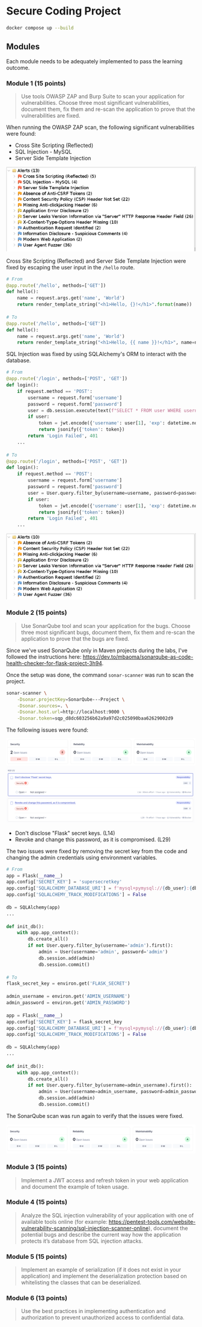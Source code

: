 # Secure Coding Project

```bash
docker compose up --build
```

## Modules

Each module needs to be adequately implemented to pass the learning outcome.

### Module 1 (15 points)

> Use tools OWASP ZAP and Burp Suite to scan your application for
> vulnerabilities. Choose three most significant vulnerabilities, document them,
> fix them and re-scan the application to prove that the vulnerabilities are
> fixed.

When running the OWASP ZAP scan, the following significant vulnerabilities were
found:

- Cross Site Scripting (Reflected)
- SQL Injection - MySQL
- Server Side Template Injection

![](./docs/image1.png)

Cross Site Scripting (Reflected) and Server Side Template Injection were fixed
by escaping the user input in the `/hello` route.

```python
# From
@app.route('/hello', methods=['GET'])
def hello():
    name = request.args.get('name', 'World')
    return render_template_string("<h1>Hello, {}!</h1>".format(name))

# To
@app.route('/hello', methods=['GET'])
def hello():
    name = request.args.get('name', 'World')
    return render_template_string("<h1>Hello, {{ name }}!</h1>", name=name)
```

SQL Injection was fixed by using SQLAlchemy's ORM to interact with the database.

```python
# From
@app.route('/login', methods=['POST', 'GET'])
def login():
    if request.method == 'POST':
        username = request.form['username']
        password = request.form['password']
        user = db.session.execute(text(f"SELECT * FROM user WHERE username='{username}' AND password='{password}'")).fetchone()
        if user:
            token = jwt.encode({'username': user[1], 'exp': datetime.now(timezone.utc) + timedelta(minutes=30)}, app.config['SECRET_KEY'])
            return jsonify({'token': token})
        return 'Login Failed', 401
    ...

# To
@app.route('/login', methods=['POST', 'GET'])
def login():
    if request.method == 'POST':
        username = request.form['username']
        password = request.form['password']
        user = User.query.filter_by(username=username, password=password).first()
        if user:
            token = jwt.encode({'username': user[1], 'exp': datetime.now(timezone.utc) + timedelta(minutes=30)}, app.config['SECRET_KEY'])
            return jsonify({'token': token})
        return 'Login Failed', 401
    ...
```

![](./docs/image2.png)

### Module 2 (15 points)

> Use SonarQube tool and scan your application for the bugs. Choose three most
> significant bugs, document them, fix them and re-scan the application to prove
> that the bugs are fixed.

Since we've used SonarQube only in Maven projects during the labs, I've followed
the instructions here: https://dev.to/mbaoma/sonarqube-as-code-health-checker-for-flask-project-3h94.

Once the setup was done, the command `sonar-scanner` was run to scan the
project.

```bash
sonar-scanner \
    -Dsonar.projectKey=SonarQube---Project \
    -Dsonar.sources=. \
    -Dsonar.host.url=http://localhost:9000 \
    -Dsonar.token=sqp_d8dc603256b62a9a97d2c025090baa62629002d9
```

The following issues were found:

![](./docs/image3.png)
![](./docs/image4.png)

- Don't disclose "Flask" secret keys. (L14)
- Revoke and change this password, as it is compromised. (L29)

The two issues were fixed by removing the secret key from the code and changing
the admin credentials using environment variables.

```python
# From
app = Flask(__name__)
app.config['SECRET_KEY'] = 'supersecretkey'
app.config['SQLALCHEMY_DATABASE_URI'] = f'mysql+pymysql://{db_user}:{db_password}@{db_host}/{db_name}'
app.config['SQLALCHEMY_TRACK_MODIFICATIONS'] = False

db = SQLAlchemy(app)
...

def init_db():
    with app.app_context():
        db.create_all()
        if not User.query.filter_by(username='admin').first():
            admin = User(username='admin', password='admin')
            db.session.add(admin)
            db.session.commit()

# To
flask_secret_key = environ.get('FLASK_SECRET')

admin_username = environ.get('ADMIN_USERNAME')
admin_password = environ.get('ADMIN_PASSWORD')

app = Flask(__name__)
app.config['SECRET_KEY'] = flask_secret_key
app.config['SQLALCHEMY_DATABASE_URI'] = f'mysql+pymysql://{db_user}:{db_password}@{db_host}/{db_name}'
app.config['SQLALCHEMY_TRACK_MODIFICATIONS'] = False

db = SQLAlchemy(app)
...

def init_db():
    with app.app_context():
        db.create_all()
        if not User.query.filter_by(username=admin_username).first():
            admin = User(username=admin_username, password=admin_password)
            db.session.add(admin)
            db.session.commit()
```

The SonarQube scan was run again to verify that the issues were fixed.

![](./docs/image5.png)

### Module 3 (15 points)

> Implement a JWT access and refresh token in your web application and document
> the example of token usage.

### Module 4 (15 points)

> Analyze the SQL injection vulnerability of your application with one of
> available tools online (for example: https://pentest-tools.com/website-vulnerability-scanning/sql-injection-scanner-online),
> document the potential bugs and describe the current way how the application
> protects it’s database from SQL injection attacks.

### Module 5 (15 points)

> Implement an example of serialization (if it does not exist in your
> application) and implement the deserialization protection based on
> whitelisting the classes that can be deserialized.

### Module 6 (13 points)

> Use the best practices in implementing authentication and authorization to
> prevent unauthorized access to confidential data.
